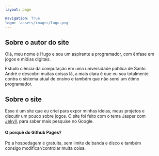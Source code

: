 ```yaml
---
layout: page

navigation: True
logo: 'assets/images/logo.png'
---
```


## Sobre o autor do site

Olá, meu nome é Hugo e sou um aspirante a programador, com ênfase em jogos e mídias digitais.

Estudo ciência da computação em uma universidade pública de Santo André e descobri muitas coisas lá, a mais clara é que eu sou totalmente contra o sistema atual de ensino e também que não serei um ótimo programador.

## Sobre o site

Esse é um site que eu criei para expor minhas ideias, meus projetos e discutir um pouco sobre jogos. O site foi feito com o tema Jasper com [Jekyll](http://lmgtfy.com/?q=%22o+que+%C3%A9+jekyll%22), para saber mais pesquise no Google.

#### O porquê do Github Pages?

Pq a hospedagem é gratuita, sem limite de banda e disco e também consigo modificar/controlar muita coisa.
